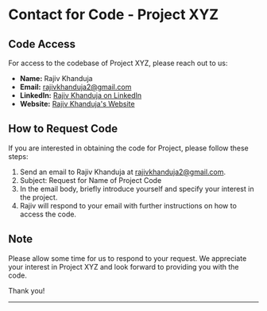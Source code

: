 # Contact for Code - Project XYZ

## Code Access

For access to the codebase of Project XYZ, please reach out to us:

- **Name:** Rajiv Khanduja
- **Email:** rajivkhanduja2@gmail.com
- **LinkedIn:** [Rajiv Khanduja on LinkedIn](https://www.linkedin.com/in/rajiv-khanduja/)
- **Website:** [Rajiv Khanduja's Website](https://www.rajivkhanduja.com)

## How to Request Code

If you are interested in obtaining the code for Project, please follow these steps:

1. Send an email to Rajiv Khanduja at rajivkhanduja2@gmail.com.
2. Subject: Request for Name of Project Code
3. In the email body, briefly introduce yourself and specify your interest in the project.
4. Rajiv will respond to your email with further instructions on how to access the code.

## Note

Please allow some time for us to respond to your request. We appreciate your interest in Project XYZ and look forward to providing you with the code.

Thank you!

---
